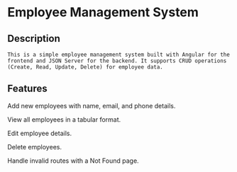 # Employee Management System
## Description
    This is a simple employee management system built with Angular for the frontend and JSON Server for the backend. It supports CRUD operations (Create, Read, Update, Delete) for employee data.
    
## Features

Add new employees with name, email, and phone details.

View all employees in a tabular format.

Edit employee details.

Delete employees.

Handle invalid routes with a Not Found page.
